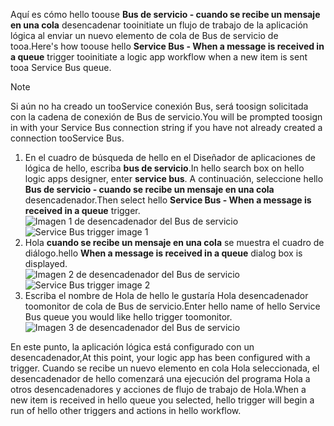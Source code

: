 <span data-ttu-id="d9cd3-101">Aquí es cómo hello toouse **Bus de servicio - cuando se recibe un mensaje en una cola** desencadenar tooinitiate un flujo de trabajo de la aplicación lógica al enviar un nuevo elemento de cola de Bus de servicio de tooa.</span><span class="sxs-lookup"><span data-stu-id="d9cd3-101">Here's how toouse hello **Service Bus - When a message is received in a queue** trigger tooinitiate a logic app workflow when a new item is sent tooa Service Bus queue.</span></span>  

> [!NOTE]
> <span data-ttu-id="d9cd3-102">Si aún no ha creado un tooService conexión Bus, será toosign solicitada con la cadena de conexión de Bus de servicio.</span><span class="sxs-lookup"><span data-stu-id="d9cd3-102">You will be prompted toosign in with your Service Bus connection string if you have not already created a connection tooService Bus.</span></span>  
> 
> 

1. <span data-ttu-id="d9cd3-103">En el cuadro de búsqueda de hello en el Diseñador de aplicaciones de lógica de hello, escriba **bus de servicio**.</span><span class="sxs-lookup"><span data-stu-id="d9cd3-103">In hello search box on hello logic apps designer, enter **service bus**.</span></span> <span data-ttu-id="d9cd3-104">A continuación, seleccione hello **Bus de servicio - cuando se recibe un mensaje en una cola** desencadenador.</span><span class="sxs-lookup"><span data-stu-id="d9cd3-104">Then select hello **Service Bus - When a message is received in a queue** trigger.</span></span>  
   <span data-ttu-id="d9cd3-105">![Imagen 1 de desencadenador del Bus de servicio](./media/connectors-create-api-servicebus/trigger-1.png)</span><span class="sxs-lookup"><span data-stu-id="d9cd3-105">![Service Bus trigger image 1](./media/connectors-create-api-servicebus/trigger-1.png)</span></span>   
2. <span data-ttu-id="d9cd3-106">Hola **cuando se recibe un mensaje en una cola** se muestra el cuadro de diálogo.</span><span class="sxs-lookup"><span data-stu-id="d9cd3-106">hello **When a message is received in a queue** dialog box is displayed.</span></span>  
   <span data-ttu-id="d9cd3-107">![Imagen 2 de desencadenador del Bus de servicio](./media/connectors-create-api-servicebus/trigger-2.png)</span><span class="sxs-lookup"><span data-stu-id="d9cd3-107">![Service Bus trigger image 2](./media/connectors-create-api-servicebus/trigger-2.png)</span></span>   
3. <span data-ttu-id="d9cd3-108">Escriba el nombre de Hola de hello le gustaría Hola desencadenador toomonitor de cola de Bus de servicio.</span><span class="sxs-lookup"><span data-stu-id="d9cd3-108">Enter hello name of hello Service Bus queue you would like hello trigger toomonitor.</span></span>   
   ![Imagen 3 de desencadenador del Bus de servicio](./media/connectors-create-api-servicebus/trigger-3.png)   

<span data-ttu-id="d9cd3-110">En este punto, la aplicación lógica está configurado con un desencadenador,</span><span class="sxs-lookup"><span data-stu-id="d9cd3-110">At this point, your logic app has been configured with a trigger.</span></span> <span data-ttu-id="d9cd3-111">Cuando se recibe un nuevo elemento en cola Hola seleccionada, el desencadenador de hello comenzará una ejecución del programa Hola a otros desencadenadores y acciones de flujo de trabajo de Hola.</span><span class="sxs-lookup"><span data-stu-id="d9cd3-111">When a new item is received in hello queue you selected, hello trigger will begin a run of hello other triggers and actions in hello workflow.</span></span>    

